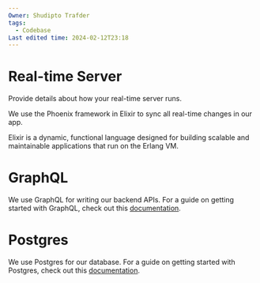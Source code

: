 ```yaml
---
Owner: Shudipto Trafder
tags:
  - Codebase
Last edited time: 2024-02-12T23:18
---
```

# Real-time Server

Provide details about how your real-time server runs.

We use the Phoenix framework in Elixir to sync all real-time changes in our app.

Elixir is a dynamic, functional language designed for building scalable and maintainable applications that run on the Erlang VM.

# GraphQL

We use GraphQL for writing our backend APIs. For a guide on getting started with GraphQL, check out this [documentation](https://graphql.org/learn/).

# Postgres

We use Postgres for our database. For a guide on getting started with Postgres, check out this [documentation](https://www.postgresql.org/docs/manuals/).